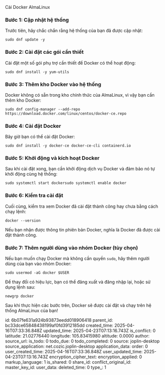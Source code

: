 Cài Docker AlmaLinux

### Bước 1: Cập nhật hệ thống

Trước tiên, hãy chắc chắn rằng hệ thống của bạn đã được cập nhật:

`sudo dnf update -y`

### Bước 2: Cài đặt các gói cần thiết

Cài đặt một số gói phụ trợ cần thiết để Docker có thể hoạt động:

`sudo dnf install -y yum-utils`

### Bước 3: Thêm kho Docker vào hệ thống

Docker không có sẵn trong kho chính thức của AlmaLinux, vì vậy bạn cần thêm kho Docker:

`sudo dnf config-manager --add-repo https://download.docker.com/linux/centos/docker-ce.repo`

### Bước 4: Cài đặt Docker

Bây giờ bạn có thể cài đặt Docker:

`sudo dnf install -y docker-ce docker-ce-cli containerd.io`

### Bước 5: Khởi động và kích hoạt Docker

Sau khi cài đặt xong, bạn cần khởi động dịch vụ Docker và đảm bảo nó tự khởi động cùng hệ thống:

`sudo systemctl start dockersudo systemctl enable docker`

### Bước 6: Kiểm tra cài đặt

Cuối cùng, kiểm tra xem Docker đã cài đặt thành công hay chưa bằng cách chạy lệnh:

`docker --version`

Nếu bạn nhận được thông tin phiên bản Docker, nghĩa là Docker đã được cài đặt thành công.

### Bước 7: Thêm người dùng vào nhóm Docker (tùy chọn)

Nếu bạn muốn chạy Docker mà không cần quyền `sudo`, hãy thêm người dùng của bạn vào nhóm Docker:

`sudo usermod -aG docker $USER`

Để thay đổi có hiệu lực, bạn có thể đăng xuất và đăng nhập lại, hoặc sử dụng lệnh sau:

`newgrp docker`

Sau khi thực hiện các bước trên, Docker sẽ được cài đặt và chạy trên hệ thống AlmaLinux của bạn!

id: 6b07fe631a924b93873eedd018906418
parent_id: bc33dce65848438199af0fd3912185dd
created_time: 2025-04-16T07:33:36.848Z
updated_time: 2025-04-23T07:13:16.743Z
is_conflict: 0
latitude: 21.02776440
longitude: 105.83415980
altitude: 0.0000
author: 
source_url: 
is_todo: 0
todo_due: 0
todo_completed: 0
source: joplin-desktop
source_application: net.cozic.joplin-desktop
application_data: 
order: 0
user_created_time: 2025-04-16T07:33:36.848Z
user_updated_time: 2025-04-23T07:13:16.743Z
encryption_cipher_text: 
encryption_applied: 0
markup_language: 1
is_shared: 0
share_id: 
conflict_original_id: 
master_key_id: 
user_data: 
deleted_time: 0
type_: 1
